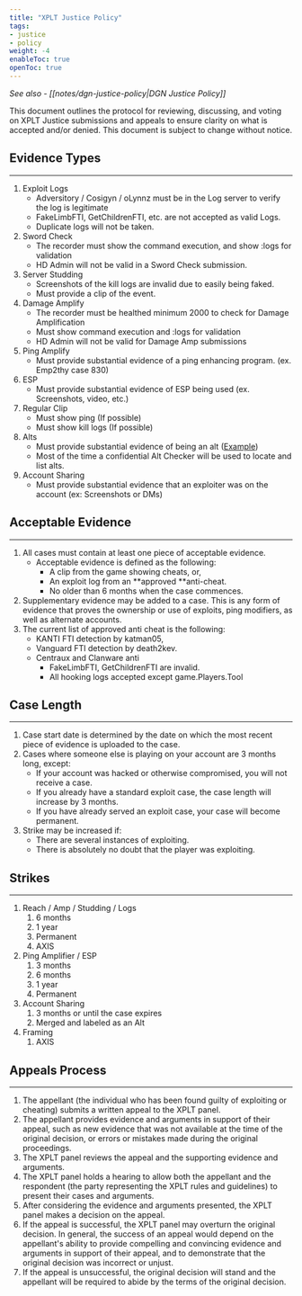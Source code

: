 ```yaml
---
title: "XPLT Justice Policy"
tags:
- justice
- policy
weight: -4
enableToc: true
openToc: true
---
```


*See also - [[notes/dgn-justice-policy|DGN Justice Policy]]*

This document outlines the protocol for reviewing, discussing, and voting on XPLT Justice submissions and appeals to ensure clarity on what is accepted and/or denied. This document is subject to change without notice.

## Evidence Types
---
1.  Exploit Logs
	- Adversitory / Cosigyn / oLynnz must be in the Log server to verify the log is legitimate
	- FakeLimbFTI, GetChildrenFTI, etc. are not accepted as valid Logs.
	- Duplicate logs will not be taken.
2. Sword Check
	- The recorder must show the command execution, and show :logs for validation
	- HD Admin will not be valid in a Sword Check submission.
3.  Server Studding
	- Screenshots of the kill logs are invalid due to easily being faked.
	- Must provide a clip of the event.
4.  Damage Amplify
	- The recorder must be healthed minimum 2000 to check for Damage Amplification
	- Must show command execution and :logs for validation
	- HD Admin will not be valid for Damage Amp submissions
5.  Ping Amplify
	- Must provide substantial evidence of a ping enhancing program. (ex. Emp2thy case 830)
6.  ESP
	- Must provide substantial evidence of ESP being used (ex. Screenshots, video, etc.)
7.  Regular Clip
	- Must show ping (If possible)
	- Must show kill logs (If possible)
8.  Alts
	- Must provide substantial evidence of being an alt ([Example](https://cdn.discordapp.com/attachments/1034091384052916234/1036404256732872725/unknown.png))
	- Most of the time a confidential Alt Checker will be used to locate and list alts.
9.  Account Sharing
	- Must provide substantial evidence that an exploiter was on the account (ex: Screenshots or DMs)

## Acceptable Evidence
---
1. All cases must contain at least one piece of acceptable evidence.
    - Acceptable evidence is defined as the following: 
        - A clip from the game showing cheats, or,
        - An exploit log from an **approved **anti-cheat.
        - No older than 6 months when the case commences.
2. Supplementary evidence may be added to a case. This is any form of evidence that proves the ownership or use of exploits, ping modifiers, as well as alternate accounts.
3. The current list of approved anti cheat is the following:
    - KANTI FTI detection by katman05,
    - Vanguard FTI detection by death2kev.
    - Centraux and Clanware anti
        - FakeLimbFTI, GetChildrenFTI are invalid.
        - All hooking logs accepted except game.Players.Tool

## Case Length
---
1. Case start date is determined by the date on which the most recent piece of evidence is uploaded to the case.
2. Cases where someone else is playing on your account are 3 months long, except:
    - If your account was hacked or otherwise compromised, you will not receive a case.
    - If you already have a standard exploit case, the case length will increase by 3 months.
    - If you have already served an exploit case, your case will become permanent.
3. Strike may be increased if:
    - There are several instances of exploiting.
    - There is absolutely no doubt that the player was exploiting.

## Strikes
---
1. Reach / Amp / Studding / Logs
    1. 6 months
    2. 1 year
    3. Permanent
    4. AXIS
2. Ping Amplifier / ESP
    1. 3 months
    2. 6 months
    3. 1 year
    4. Permanent
3. Account Sharing
    1. 3 months or until the case expires
    2. Merged and labeled as an Alt
4. Framing
    1. AXIS

## Appeals Process
---
1. The appellant (the individual who has been found guilty of exploiting or cheating) submits a written appeal to the XPLT panel.
2. The appellant provides evidence and arguments in support of their appeal, such as new evidence that was not available at the time of the original decision, or errors or mistakes made during the original proceedings.
3. The XPLT panel reviews the appeal and the supporting evidence and arguments.
4. The XPLT panel holds a hearing to allow both the appellant and the respondent (the party representing the XPLT rules and guidelines) to present their cases and arguments.
5. After considering the evidence and arguments presented, the XPLT panel makes a decision on the appeal.
6. If the appeal is successful, the XPLT panel may overturn the original decision. In general, the success of an appeal would depend on the appellant's ability to provide compelling and convincing evidence and arguments in support of their appeal, and to demonstrate that the original decision was incorrect or unjust.
7. If the appeal is unsuccessful, the original decision will stand and the appellant will be required to abide by the terms of the original decision.